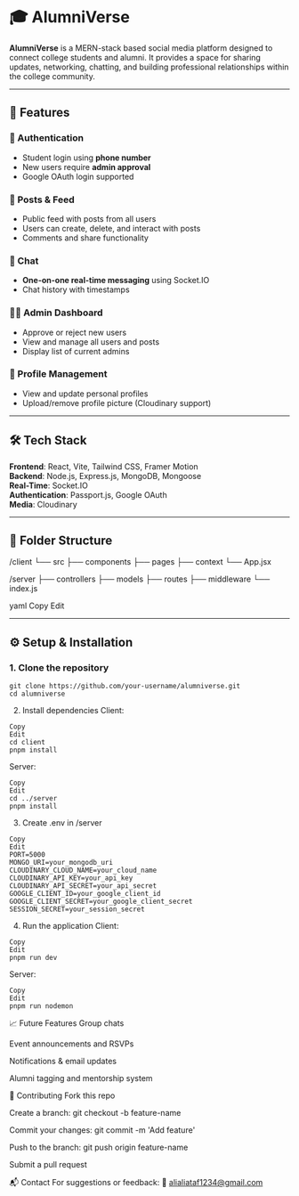 # 🎓 AlumniVerse

**AlumniVerse** is a MERN-stack based social media platform designed to connect college students and alumni. It provides a space for sharing updates, networking, chatting, and building professional relationships within the college community.

---

## 🚀 Features

### 🔐 Authentication
- Student login using **phone number**
- New users require **admin approval**
- Google OAuth login supported

### 📝 Posts & Feed
- Public feed with posts from all users
- Users can create, delete, and interact with posts
- Comments and share functionality

### 💬 Chat
- **One-on-one real-time messaging** using Socket.IO
- Chat history with timestamps

### 🧑‍💼 Admin Dashboard
- Approve or reject new users
- View and manage all users and posts
- Display list of current admins

### 👤 Profile Management
- View and update personal profiles
- Upload/remove profile picture (Cloudinary support)

---

## 🛠 Tech Stack

**Frontend**: React, Vite, Tailwind CSS, Framer Motion  
**Backend**: Node.js, Express.js, MongoDB, Mongoose  
**Real-Time**: Socket.IO  
**Authentication**: Passport.js, Google OAuth  
**Media**: Cloudinary

---

## 📁 Folder Structure

/client
└── src
├── components
├── pages
├── context
└── App.jsx

/server
├── controllers
├── models
├── routes
├── middleware
└── index.js

yaml
Copy
Edit

---

## ⚙️ Setup & Installation

### 1. Clone the repository

```
git clone https://github.com/your-username/alumniverse.git
cd alumniverse
```
2. Install dependencies
Client:

```
Copy
Edit
cd client
pnpm install

```
Server:

```
Copy
Edit
cd ../server
pnpm install
```
3. Create .env in /server
```env
Copy
Edit
PORT=5000
MONGO_URI=your_mongodb_uri
CLOUDINARY_CLOUD_NAME=your_cloud_name
CLOUDINARY_API_KEY=your_api_key
CLOUDINARY_API_SECRET=your_api_secret
GOOGLE_CLIENT_ID=your_google_client_id
GOOGLE_CLIENT_SECRET=your_google_client_secret
SESSION_SECRET=your_session_secret
```
4. Run the application
Client:

```
Copy
Edit
pnpm run dev
```
Server:

```
Copy
Edit
pnpm run nodemon

```
📈 Future Features
Group chats

Event announcements and RSVPs

Notifications & email updates

Alumni tagging and mentorship system

🤝 Contributing
Fork this repo

Create a branch: git checkout -b feature-name

Commit your changes: git commit -m 'Add feature'

Push to the branch: git push origin feature-name

Submit a pull request

📬 Contact
For suggestions or feedback:
📧 alialiataf1234@gmail.com

